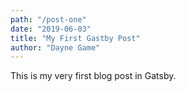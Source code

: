 ```yaml
---
path: "/post-one"
date: "2019-06-03"
title: "My First Gastby Post"
author: "Dayne Game"
---
```


This is my very first blog post in Gatsby.